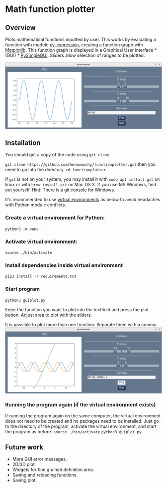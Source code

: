 # Math function plotter

## Overview
Plots mathematical functions inputted by user.
This works by evaluating a function with module [py-expression](https://pypi.org/project/py-expression/), creating a function graph with [Matplotlib](https://matplotlib.org/). This function graph is displayed in a Graphical User interface * (GUI) * [PySimpleGUI](https://www.pysimplegui.org). Sliders allow selection of ranges to be plotted. 

![The plotting window](images/plotterGUI.png)

## Installation
You should get a copy of the code using `git clone`.

`git clone https://github.com/hermonochy/functionplotter.git`
then you need to go into the directory.
`cd functionplotter`

If `git` is not on your system, you may install it with
`sudo apt install git` on linux or with `brew install git` on Mac OS X.
If you use MS Windows, find out yourself. Hint: There is a git console for Windows. 

It's recommended to use [virtual environments](https://frankcorso.dev/setting-up-python-environment-venv-requirements.html) as below to avoid headaches with Python module conflicts. 

### Create a virtual environment for Python:
`python3 -m venv .`

### Activate virtual environment:
`source ./bin/activate`

### Install dependencies inside virtual environment
`pip3 install -r requirements.txt `

### Start program
`python3 guiplot.py `

Enter the function you want to plot into the textfield and press the plot button.
Adjust area to plot with the sliders.

It is possible to plot more than one function. Separate them with a comma.
![The plotting window with multiple functions](images/plotterGUImultiPlot.png)

### Running the program again (if the virtual environment exists)
If running the program again on the same computer, the virtual environment does not need to be created and no packages need to be installed.
Just go to the directory of the program, activate the virtual environment, and start the program as before.
`source ./bin/activate`
`python3 guiplot.py `


## Future work
- More GUI error messages.
- 2D/3D plot
- Widgets for fine grained definition area.
- Saving and reloading functions.
- Saving plot.
